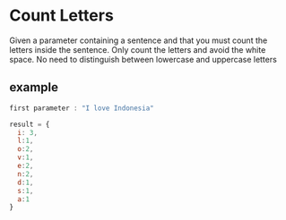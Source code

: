 # Count Letters

Given a parameter containing a sentence and that you must count the letters inside the sentence. Only count the letters and avoid the white space. No need to distinguish between lowercase and uppercase letters

## example

```js
first parameter : "I love Indonesia"

result = {
  i: 3,
  l:1,
  o:2,
  v:1,
  e:2,
  n:2,
  d:1,
  s:1,
  a:1
}
```
